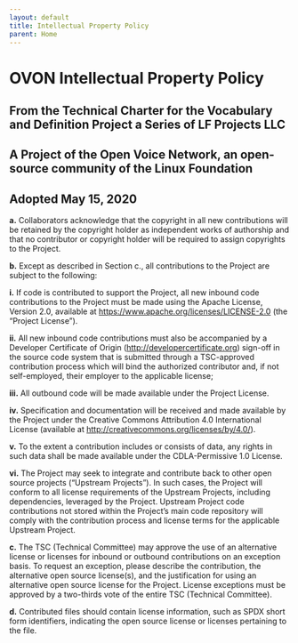 ```yaml
---
layout: default
title: Intellectual Property Policy
parent: Home
---
```


# OVON Intellectual Property Policy 

## From the Technical Charter for the Vocabulary and Definition Project a Series of LF Projects LLC

## A Project of the Open Voice Network, an open-source community of the Linux Foundation

## Adopted May 15, 2020

**a.** Collaborators acknowledge that the copyright in all new contributions will be 
retained by the copyright holder as independent works of authorship and that no 
contributor or copyright holder will be required to assign copyrights to the 
Project. 

**b.** Except as described in Section c., all contributions to the Project are subject to 
the following: 

**i.** If code is contributed to support the Project, all new inbound code 
contributions to the Project must be made using the Apache License, 
Version 2.0, available at <https://www.apache.org/licenses/LICENSE-2.0>
(the “Project License”). 

**ii.** All new inbound code contributions must also be accompanied by a 
Developer Certificate of Origin (<http://developercertificate.org>) sign-off in 
the source code system that is submitted through a TSC-approved 
contribution process which will bind the authorized contributor and, if not 
self-employed, their employer to the applicable license;

**iii.** All outbound code will be made available under the Project License.

**iv.** Specification and documentation will be received and made available by 
the Project under the Creative Commons Attribution 4.0 International 
License (available at <http://creativecommons.org/licenses/by/4.0/>).

**v.** To the extent a contribution includes or consists of data, any rights in such 
data shall be made available under the CDLA-Permissive 1.0 License.

**vi.** The Project may seek to integrate and contribute back to other open source 
projects (“Upstream Projects”). In such cases, the Project will conform to 
all license requirements of the Upstream Projects, including dependencies, 
leveraged by the Project. Upstream Project code contributions not stored 
within the Project’s main code repository will comply with the 
contribution process and license terms for the applicable Upstream 
Project.

**c.** The TSC (Technical Committee) may approve the use of an alternative license or
licenses for inbound or outbound contributions on an exception basis. To request an
exception, please describe the contribution, the alternative open source license(s), and
the justification for using an alternative open source license for the Project. License 
exceptions must be approved by a two-thirds vote of the entire TSC (Technical Committee). 

**d.** Contributed files should contain license information, such as SPDX short form 
identifiers, indicating the open source license or licenses pertaining to the file. 
